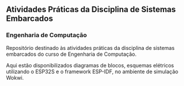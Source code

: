 ## Atividades Práticas da Disciplina de Sistemas Embarcados
### Engenharia de Computação


Repositório destinado às atividades práticas da disciplina de sistemas embarcados do curso de Engenharia de Computação.

Aqui estão disponibilizados diagramas de blocos, esquemas elétricos utilizando o ESP32S e o framework ESP-IDF, no ambiente de simulação Wokwi.

